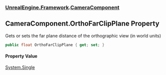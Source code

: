 ### [UnrealEngine.Framework](UnrealEngine_Framework.md 'UnrealEngine.Framework').[CameraComponent](CameraComponent.md 'UnrealEngine.Framework.CameraComponent')
## CameraComponent.OrthoFarClipPlane Property
Gets or sets the far plane distance of the orthographic view (in world units)  
```csharp
public float OrthoFarClipPlane { get; set; }
```
#### Property Value
[System.Single](https://docs.microsoft.com/en-us/dotnet/api/System.Single 'System.Single')
